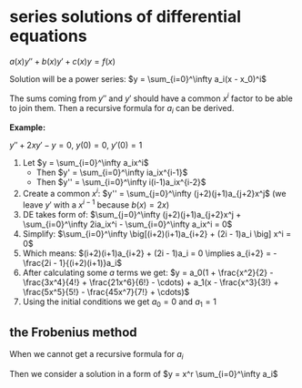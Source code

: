 # series solutions of differential equations

$a(x)y''+b(x)y'+c(x)y=f(x)$

Solution will be a power series: $y = \sum_{i=0}^\infty a_i(x - x_0)^i$

The sums coming from $y''$ and $y'$ should have a common $x^i$ factor to be able to join them. Then a recursive formula for $a_i$ can be derived.

**Example:**

$y'' + 2xy' - y = 0$, $y(0) = 0$, $y'(0) = 1$

1. Let $y = \sum_{i=0}^\infty a_ix^i$
   - Then $y' = \sum_{i=0}^\infty ia_ix^{i-1}$
   - Then $y'' = \sum_{i=0}^\infty i(i-1)a_ix^{i-2}$
2. Create a common $x^i$: $y'' = \sum_{j=0}^\infty (j+2)(j+1)a_{j+2}x^j$ (we leave $y'$ with a $x^{i-1}$ because $b(x) = 2x$)
3. DE takes form of: $\sum_{j=0}^\infty (j+2)(j+1)a_{j+2}x^j + \sum_{i=0}^\infty 2ia_ix^i - \sum_{i=0}^\infty a_ix^i = 0$
4. Simplify: $\sum_{i=0}^\infty \big[(i+2)(i+1)a_{i+2} + (2i - 1)a_i \big] x^i = 0$
5. Which means: $(i+2)(i+1)a_{i+2} + (2i - 1)a_i = 0 \implies a_{i+2} = -\frac{2i - 1}{(i+2)(i+1)}a_i$
6. After calculating some $a$ terms we get: $y = a_0(1 + \frac{x^2}{2} - \frac{3x^4}{4!} + \frac{21x^6}{6!} - \cdots) + a_1(x - \frac{x^3}{3!} + \frac{5x^5}{5!} - \frac{45x^7}{7!} + \cdots)$
7. Using the initial conditions we get $a_0 = 0$ and $a_1 = 1$

## the Frobenius method

When we cannot get a recursive formula for $a_i$

Then we consider a solution in a form of $y = x^r \sum_{i=0}^\infty a_i$
